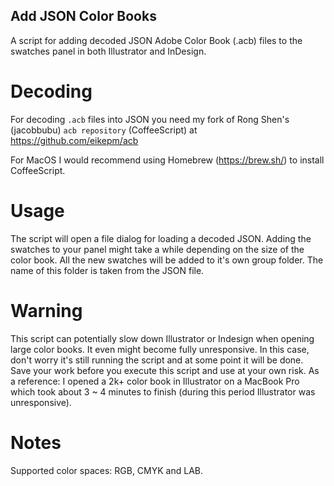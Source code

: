 ## Add JSON Color Books

A script for adding decoded JSON Adobe Color Book (.acb) files to the swatches panel in both Illustrator and InDesign.

# Decoding
For decoding `.acb` files into JSON you need my fork of Rong Shen's (jacobbubu) `acb repository` (CoffeeScript) at https://github.com/eikepm/acb

For MacOS I would recommend using Homebrew (https://brew.sh/) to install CoffeeScript.

# Usage
The script will open a file dialog for loading a decoded JSON. Adding the swatches to your panel might take a while depending on the size of the color book. All the new swatches will be added to it's own group folder. The name of this folder is taken from the JSON file.

# Warning
This script can potentially slow down Illustrator or Indesign when opening large color books. It even might become fully unresponsive. In this case, don't worry it's still running the script and at some point it will be done. Save your work before you execute this script and use at your own risk. As a reference: I opened a 2k+ color book in Illustrator on a MacBook Pro which took about 3 ~ 4 minutes to finish (during this period Illustrator was unresponsive).

# Notes
Supported color spaces: RGB, CMYK and LAB.
